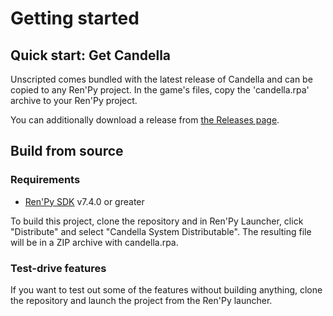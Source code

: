 # Getting started

## Quick start: Get Candella

Unscripted comes bundled with the latest release of Candella and can be copied to any Ren'Py project. In the game's files, copy the 'candella.rpa' archive to your Ren'Py project.

You can additionally download a release from [the Releases page][releases].

## Build from source

### Requirements
- [Ren'Py SDK][renpy] v7.4.0 or greater

To build this project, clone the repository and in Ren'Py Launcher, click "Distribute" and select "Candella System Distributable". The resulting file will be in a ZIP archive with candella.rpa.

### Test-drive features

If you want to test out some of the features without building anything, clone the repository and launch the project from the Ren'Py launcher.


[renpy]: https://renpy.org/latest
[releases]: https://github.com/UnscriptedVN/candella/releases